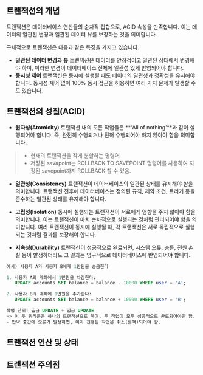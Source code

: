 ## 트랜잭션의 개념

트랜잭션은 데이터베이스 연산들의 순차적 집합으로, ACID 속성을 만족합니다. 이는 데이터의 일관된 변경과 일관된 데이터 뷰를 보장하는 것을 의미합니다.

구체적으로 트랜잭션은 다음과 같은 특징을 가지고 있습니다.

- **일관된 데이터 변경과 뷰**
    트랜잭션은 데이터를 안정적이고 일관된 상태에서 변경해야 하며, 이러한 변경이 데이터베이스 전체에 일관성 있게 반영되어야 합니다.
- **동시성 제어**
    트랜잭션은 동시에 실행될 때도 데이터의 일관성과 정확성을 유지해야 합니다. 동시성 제어 없이 100% 동시 접근을 허용하면 여러 가지 문제가 발생할 수도 있습니다.

## 트랜잭션의 성질(ACID)
- **원자성(Atomicity)**
    트랜잭션 내의 모든 작업들은 **‘All of nothing’**과 같이 실행되어야 합니다. 즉, 완전히 수행되거나 전혀 수행되어야 하지 않아야 함을 의미합니다.
> - 현재의 트랜잭션을 작게 분할하는 명령어
> - 저장된 savapoint는 ROLLBACK TO SAVEPOINT 명령어를 사용하여 지정된 savepoint까지 ROLLBACK 할 수 있음.

- **일관성(Consistency)**
    트랜잭션이 데이터베이스의 일관된 상태를 유지해야 함을 의미합니다.
    트랜잭션 전후에 데이터베이스는 정의된 규칙, 제약 조건, 트리거 등을 준수하는 일관된 상태를 유지해야 합니다.

- **고립성(Isolation)**
    동시에 실행되는 트랜잭션이 서로에게 영향을 주지 않아야 함을 의미합니다. 이는 트랜잭션이 마치 순차적으로 실행되는 것처럼 관리되어야 함을 의미합니다.
    여러 트랜잭션이 동시에 실행될 때, 각 트랜잭션은 서로 독립적으로 실행되는 것처럼 결과를 보장해야 합니다.

- **지속성(Durability)** 
    트랜잭션이 성공적으로 완료되면, 시스템 오류, 충돌, 전원 손실 등이 발생하더라도 그 결과는 영구적으로 데이터베이스에 반영되어야 합니다.
```sql
예시) 사용자 A가 사용자 B에게 1만원을 송금한다

1. 사용자 A의 계좌에서 1만원을 차감한다:
   UPDATE accounts SET balance = balance - 10000 WHERE user = 'A';

2. 사용자 B의 계좌에 1만원을 추가한다:
   UPDATE accounts SET balance = balance + 10000 WHERE user = 'B';

작업 단위: 출금 UPDATE + 입금 UPDATE
=> 이 두 쿼리문은 하나의 트랜잭션으로 묶여, 두 작업이 모두 성공적으로 완료되어야만 함.
- 만약 중간에 오류가 발생하면, 이미 진행된 작업은 취소(롤백)되어야 함.
```

## 트랜잭션 연산 및 상태

## 트랜잭션 주의점